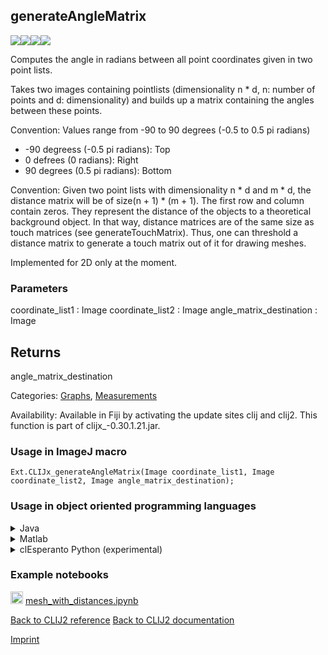 ## generateAngleMatrix
<img src="images/mini_empty_logo.png"/><img src="images/mini_empty_logo.png"/><img src="images/mini_clijx_logo.png"/><img src="images/mini_cle_logo.png"/>

Computes the angle in radians between all point coordinates given in two point lists.

 Takes two images containing pointlists (dimensionality n * d, n: number of 
points and d: dimensionality) and builds up a matrix containing the 
angles between these points.

Convention: Values range from -90 to 90 degrees (-0.5 to 0.5 pi radians)
* -90 degreess (-0.5 pi radians): Top
* 0 defrees (0 radians): Right
* 90 degrees (0.5 pi radians): Bottom

Convention: Given two point lists with dimensionality n * d and m * d, the distance 
matrix will be of size(n + 1) * (m + 1). The first row and column 
contain zeros. They represent the distance of the objects to a 
theoretical background object. In that way, distance matrices are of 
the same size as touch matrices (see generateTouchMatrix). Thus, one 
can threshold a distance matrix to generate a touch matrix out of it 
for drawing meshes. 

Implemented for 2D only at the moment.

### Parameters

coordinate_list1 : Image
coordinate_list2 : Image
angle_matrix_destination : Image

Returns
-------
angle_matrix_destination

Categories: [Graphs](https://clij.github.io/clij2-docs/reference__graph), [Measurements](https://clij.github.io/clij2-docs/reference__measurement)

Availability: Available in Fiji by activating the update sites clij and clij2.
This function is part of clijx_-0.30.1.21.jar.

### Usage in ImageJ macro
```
Ext.CLIJx_generateAngleMatrix(Image coordinate_list1, Image coordinate_list2, Image angle_matrix_destination);
```


### Usage in object oriented programming languages



<details>

<summary>
Java
</summary>
<pre class="highlight">// init CLIJ and GPU
import net.haesleinhuepf.clijx.CLIJx;
import net.haesleinhuepf.clij.clearcl.ClearCLBuffer;
CLIJx clijx = CLIJx.getInstance();

// get input parameters
ClearCLBuffer coordinate_list1 = clijx.push(coordinate_list1ImagePlus);
ClearCLBuffer coordinate_list2 = clijx.push(coordinate_list2ImagePlus);
angle_matrix_destination = clijx.create(coordinate_list1);
</pre>

<pre class="highlight">
// Execute operation on GPU
clijx.generateAngleMatrix(coordinate_list1, coordinate_list2, angle_matrix_destination);
</pre>

<pre class="highlight">
// show result
angle_matrix_destinationImagePlus = clijx.pull(angle_matrix_destination);
angle_matrix_destinationImagePlus.show();

// cleanup memory on GPU
clijx.release(coordinate_list1);
clijx.release(coordinate_list2);
clijx.release(angle_matrix_destination);
</pre>

</details>



<details>

<summary>
Matlab
</summary>
<pre class="highlight">% init CLIJ and GPU
clijx = init_clatlabx();

% get input parameters
coordinate_list1 = clijx.pushMat(coordinate_list1_matrix);
coordinate_list2 = clijx.pushMat(coordinate_list2_matrix);
angle_matrix_destination = clijx.create(coordinate_list1);
</pre>

<pre class="highlight">
% Execute operation on GPU
clijx.generateAngleMatrix(coordinate_list1, coordinate_list2, angle_matrix_destination);
</pre>

<pre class="highlight">
% show result
angle_matrix_destination = clijx.pullMat(angle_matrix_destination)

% cleanup memory on GPU
clijx.release(coordinate_list1);
clijx.release(coordinate_list2);
clijx.release(angle_matrix_destination);
</pre>

</details>



<details>

<summary>
clEsperanto Python (experimental)
</summary>
<pre class="highlight">import pyclesperanto_prototype as cle

cle.generate_angle_matrix(coordinate_list1, coordinate_list2, angle_matrix_destination)

</pre>



</details>





### Example notebooks
<a href="https://github.com/clEsperanto/pyclesperanto_prototype/tree/master/demo/neighbors/mesh_with_distances.ipynb"><img src="images/language_python.png" height="20"/></a> [mesh_with_distances.ipynb](https://github.com/clEsperanto/pyclesperanto_prototype/tree/master/demo/neighbors/mesh_with_distances.ipynb)  


[Back to CLIJ2 reference](https://clij.github.io/clij2-docs/reference)
[Back to CLIJ2 documentation](https://clij.github.io/clij2-docs)

[Imprint](https://clij.github.io/imprint)

